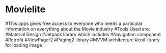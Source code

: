 # Movielite
#This apps gives free access to everyone who needs a particular information on everything about the Movie industry
#Tools Used are:
#Material Design
#Jetpack library which includes
#Navigation component
#Retrofit
#ViewPager2
#Paging2 library
#MVVM architecture
#coil library for loading image
